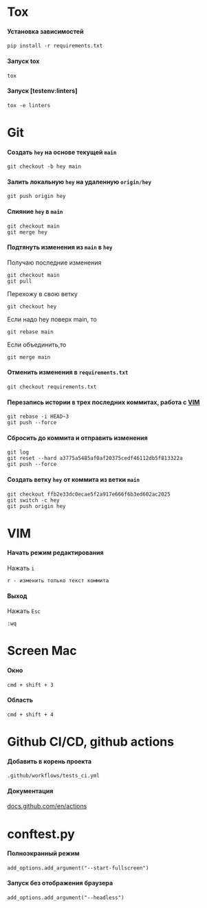 # Tox
#### Установка зависимостей
```
pip install -r requirements.txt
```
#### Запуск tox
```
tox
```
#### Запуск [testenv:linters]
```
tox -e linters
```
# Git
#### Создать `hey` на основе текущей `main`
```
git checkout -b hey main
```
#### Залить локальную `hey` на удаленную `origin/hey`
```
git push origin hey
```
#### Слияние `hey` в `main`
```
git checkout main
git merge hey
```
#### Подтянуть изменения из `main` в `hey`
Получаю последние изменения
```
git checkout main
git pull
```
Перехожу в свою ветку
```
git checkout hey
```
Если надо hey поверх main, то
```
git rebase main
```
Если объединить,то
```
git merge main
```
#### Отменить изменения в `requirements.txt`
```
git checkout requirements.txt
```
#### Перезапись истории в трех последних коммитах, работа с [VIM](#VIM)
```
git rebase -i HEAD~3
git push --force
```
#### Сбросить до коммита и отправить изменения
```
git log
git reset --hard a3775a5485af0af20375cedf46112db5f813322a 
git push --force
```
#### Создать ветку `hey` от коммита из ветки `main`
```
git checkout ffb2e33dc0ecae5f2a917e666f6b3ed602ac2025
git switch -c hey
git push origin hey
```

# VIM
#### Начать режим редактирования
Нажать `i`
```
r - изменить только текст коммита
```
#### Выход
Нажать `Esc`
```
:wq
```
# Screen Mac
#### Окно
```
cmd + shift + 3
```
#### Область
```
cmd + shift + 4
```
# Github CI/CD, github actions
#### Добавить в корень проекта
```
.github/workflows/tests_ci.yml
```
#### Документация
[docs.github.com/en/actions](https://docs.github.com/en/actions/learn-github-actions/workflow-syntax-for-github-actions#jobsjob_idsteps)

# conftest.py
#### Полноэкранный режим
```
add_options.add_argument("--start-fullscreen")
```
#### Запуск без отображения браузера
```
add_options.add_argument("--headless")
```
